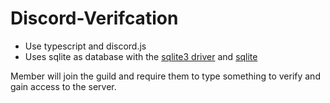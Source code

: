 # Discord-Verifcation

* Use typescript and discord.js
* Uses sqlite as database with the [sqlite3 driver](https://www.npmjs.com/package/sqlite3) and [sqlite](https://www.npmjs.com/package/sqlite)

Member will join the guild and require them to type something to verify and gain access to the server.
